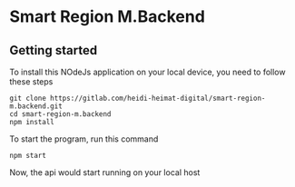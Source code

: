 # Smart Region M.Backend



## Getting started

To install this NOdeJs application on your local device, you need to follow these steps
```
git clone https://gitlab.com/heidi-heimat-digital/smart-region-m.backend.git
cd smart-region-m.backend
npm install
```
To start the program, run this command
```
npm start
```
Now, the api would start running on your local host